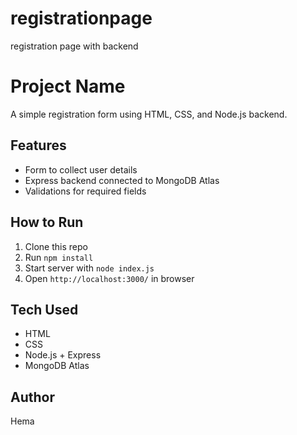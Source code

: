 # registrationpage
registration page with backend

# Project Name
A simple registration form using HTML, CSS, and Node.js backend.

## Features
- Form to collect user details
- Express backend connected to MongoDB Atlas
- Validations for required fields

## How to Run
1. Clone this repo
2. Run `npm install`
3. Start server with `node index.js`
4. Open `http://localhost:3000/` in browser

## Tech Used
- HTML
- CSS
- Node.js + Express
- MongoDB Atlas

## Author
Hema
